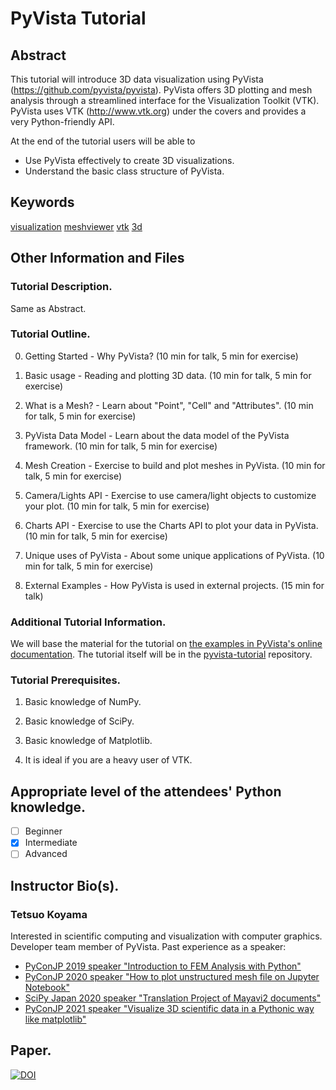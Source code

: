 # PyVista Tutorial

## Abstract

This tutorial will introduce 3D data visualization using PyVista (https://github.com/pyvista/pyvista).
PyVista offers 3D plotting and mesh analysis through a streamlined interface for the Visualization Toolkit (VTK).
PyVista uses VTK (http://www.vtk.org) under the covers and provides a very Python-friendly API.

At the end of the tutorial users will be able to

- Use PyVista effectively to create 3D visualizations. 
- Understand the basic class structure of PyVista.

## Keywords

[visualization](https://github.com/topics/visualization)
[meshviewer](https://github.com/topics/meshviewer)
[vtk](https://github.com/topics/vtk)
[3d](https://github.com/topics/3d)

## Other Information and Files

### Tutorial Description.
Same as Abstract.

### Tutorial Outline.

0. Getting Started - Why PyVista? (10 min for talk, 5 min for exercise)

1. Basic usage - Reading and plotting 3D data.  (10 min for talk, 5 min for exercise)

2. What is a Mesh? - Learn about "Point", "Cell" and "Attributes". (10 min for talk, 5 min for exercise)

3. PyVista Data Model - Learn about the data model of the PyVista framework. (10 min for talk, 5 min for exercise)

4. Mesh Creation - Exercise to build and plot meshes in PyVista. (10 min for talk, 5 min for exercise)

5. Camera/Lights API - Exercise to use camera/light objects to customize your plot. (10 min for talk, 5 min for exercise)

6. Charts API - Exercise to use the Charts API to plot your data in PyVista. (10 min for talk, 5 min for exercise)

7. Unique uses of PyVista -  About some unique applications of PyVista. (10 min for talk, 5 min for exercise)

8. External Examples - How PyVista is used in external projects. (15 min for talk)

### Additional Tutorial Information.

We will base the material for the tutorial on [the examples in PyVista's online documentation](https://docs.pyvista.org/examples/index.html).
The tutorial itself will be in the [pyvista-tutorial](https://github.com/pyvista/pyvista-tutorial) repository.

### Tutorial Prerequisites.

1. Basic knowledge of NumPy.

2. Basic knowledge of SciPy.

3. Basic knowledge of Matplotlib.

4. It is ideal if you are a heavy user of VTK.

## Appropriate level of the attendees' Python knowledge.

- [ ] Beginner
- [x] Intermediate
- [ ] Advanced

## Instructor Bio(s).

### Tetsuo Koyama

Interested in scientific computing and visualization with computer graphics.
Developer team member of PyVista.
Past experience as a speaker:
- [PyConJP 2019 speaker "Introduction to FEM Analysis with Python"](https://youtu.be/6JuB1GiDLQQ)
- [PyConJP 2020 speaker "How to plot unstructured mesh file on Jupyter Notebook"](https://youtu.be/X3Z54Kw4I6Y)
- [SciPy Japan 2020 speaker "Translation Project of Mayavi2 documents"](https://youtu.be/epxm9SjLMS0)
- [PyConJP 2021 speaker "Visualize 3D scientific data in a Pythonic way like matplotlib"](https://youtu.be/ru-nENLgleo)

## Paper.

[![DOI](https://joss.theoj.org/papers/10.21105/joss.01450/status.svg)](https://doi.org/10.21105/joss.01450)

